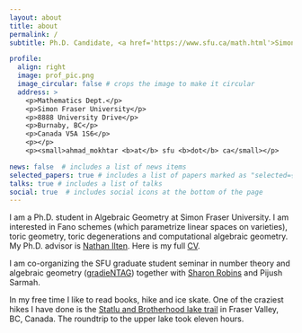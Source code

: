```yaml
---
layout: about
title: about
permalink: /
subtitle: Ph.D. Candidate, <a href='https://www.sfu.ca/math.html'>Simon Fraser University</a>

profile:
  align: right
  image: prof_pic.png
  image_circular: false # crops the image to make it circular
  address: >
    <p>Mathematics Dept.</p>
    <p>Simon Fraser University</p>
    <p>8888 University Drive</p>
    <p>Burnaby, BC</p>
    <p>Canada V5A 1S6</p>
    <p></p>
    <p><small>ahmad_mokhtar <b>at</b> sfu <b>dot</b> ca</small></p>

news: false  # includes a list of news items
selected_papers: true # includes a list of papers marked as "selected={true}"
talks: true # includes a list of talks
social: true  # includes social icons at the bottom of the page
---
```


I am a Ph.D. student in Algebraic Geometry at Simon Fraser University. I am interested in Fano schemes (which parametrize linear spaces on varieties), toric geometry, toric degenerations and computational algebraic geometry. My Ph.D. advisor is <a href='https://www.sfu.ca/~nilten/'>Nathan Ilten</a>. Here is my full <a href="{{ '/assets/pdf/cv.pdf' | relative_url }}">CV</a>.

I am co-organizing the SFU graduate student seminar in number theory and algebraic geometry (<a href="{{ '/gradieNTAG/' | relative_url }}">gradieNTAG</a>) together with <a href='https://sites.google.com/view/sharon-robins'>Sharon Robins</a> and Pijush Sarmah.

In my free time I like to read books, hike and ice skate. One of the craziest hikes I have done is the <a href='https://www.google.com/maps/search/?api=1&query=statlu+and+brotherhood+lake+trailhead'>Statlu and Brotherhood lake trail</a> in Fraser Valley, BC, Canada. The roundtrip to the upper lake took eleven hours.
